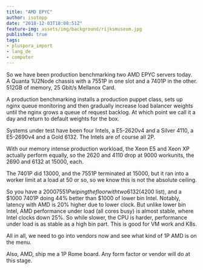 ```yaml
---
title: "AMD EPYC"
author: isotopp
date: "2018-12-03T18:08:51Z"
feature-img: assets/img/background/rijksmuseum.jpg
published: true
tags:
- pluspora_import
- lang_de
- computer
---
```


So we have been production benchmarking two AMD EPYC servers today.
A Quanta 1U2Node chassis with a 7551P in one slot and a 7401P in the other.
512GB of memory, 25 Gbit/s Mellanox Card.

A production benchmarking installs a production puppet class, sets up nginx queue monitoring and then gradually increase load balancer weights until the nginx grows a queue of request backlog.
At which point we call it a day and return to default weights for the box.

Systems under test have been four Intels, a E5-2620v4 and a Silver 4110, a E5-2690v4 and a Gold 6132.
The Intels are of course all 2P.

With our memory intense production workload, the Xeon E5 and Xeon XP actually perform equally, so the 2620 and 4110 drop at 9000 workunits, the 2690 and 6132 at 15000, each.

The 7401P did 13000, and the 7551P terminated at 15000, but it ran into a worker limit at a load at 50 or so, so we know this is not the absolute ceiling.

So you have a $2000 7551P wiping the floor with two 6132 ($4200 list), and a $1000 7401P doing 44% better than $1000 of lower bin Intel.
Notably, latency with AMD is 20% higher due to lower clock.
But unlike lower bin Intel, AMD performance under load (all cores busy) is almost stable, where Intel clocks down 25%.
So while slower, the CPU is harder, performance under load is as stable as a high bin part.
This is good for VM work and K8s.

All in all, we need to go into vendors now and see what kind of 1P AMD is on the menu.

Also, AMD, ship me a 1P Rome board.
Any form factor or vendor will do at this stage.
